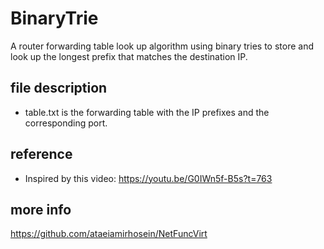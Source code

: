 
# BinaryTrie

A router forwarding table look up algorithm using binary tries to store and look up the longest prefix that matches the destination IP.  

## file description
- table.txt is the forwarding table with the IP prefixes and the corresponding port.

## reference
- Inspired by this video: https://youtu.be/G0IWn5f-B5s?t=763


## more info
https://github.com/ataeiamirhosein/NetFuncVirt
